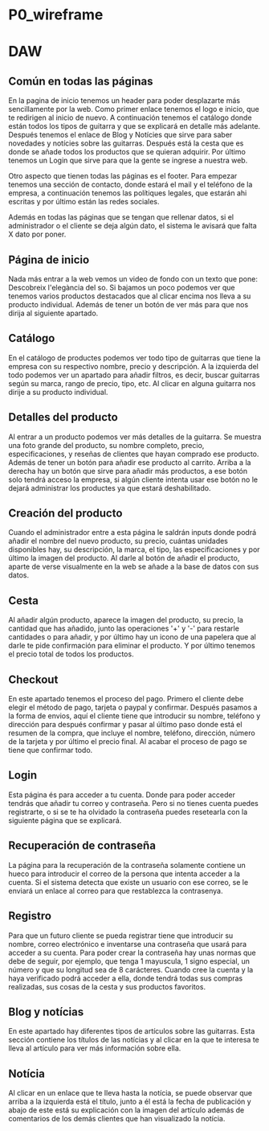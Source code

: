 # P0_wireframe

# DAW

## Común en todas las páginas
En la pagina de inicio tenemos un header para poder desplazarte más sencillamente por la web.
Como primer enlace tenemos el logo e inicio, que te redirigen al inicio de nuevo. A continuación
tenemos el catálogo donde están todos los tipos de guitarra y que se explicará en detalle más adelante.
Después tenemos el enlace de Blog y Notícies que sirve para saber novedades y notícies sobre las
guitarras. Después está la cesta que es donde se añade todos los productos que se quieran adquirir.
Por último tenemos un Login que sirve para que la gente se ingrese a nuestra web.


Otro aspecto que tienen todas las páginas es el footer. Para empezar tenemos una sección de contacto, donde estará
el mail y el teléfono de la empresa, a continuación tenemos las polítiques legales, que estarán ahi escritas y por último
están las redes sociales.


Además en todas las páginas que se tengan que rellenar datos, si el administrador o el cliente se deja algún dato, el sistema
le avisará que falta X dato por poner.


## Página de inicio
Nada más entrar a la web vemos un video de fondo con un texto que pone: Descobreix l'elegància del so.
Si bajamos un poco podemos ver que tenemos varios productos destacados que al clicar encima nos lleva a
su producto individual. Además de tener un botón de ver más para que nos dirija al siguiente apartado.


## Catálogo
En el catálogo de productes podemos ver todo tipo de guitarras que tiene la empresa con su respectivo nombre,
precio y descripción. A la izquierda del todo podemos ver un apartado para añadir filtros, es decir, buscar guitarras
según su marca, rango de precio, tipo, etc. Al clicar en alguna guitarra nos dirije a su producto individual.


## Detalles del producto
Al entrar a un producto podemos ver más detalles de la guitarra. Se muestra una foto grande del producto, su
nombre completo, precio, especificaciones, y reseñas de clientes que hayan comprado ese producto. Además de
tener un botón para añadir ese producto al carrito.
Arriba a la derecha hay un botón que sirve para añadir más productos, a ese botón solo tendrá acceso la empresa,
si algún cliente intenta usar ese botón no le dejará administrar los productes ya que estará deshabilitado.


## Creación del producto
Cuando el administrador entre a esta página le saldrán inputs donde podrá añadir el nombre del nuevo producto,
su precio, cuántas unidades disponibles hay, su descripción, la marca, el tipo, las especificaciones y por último
la imagen del producto. Al darle al botón de añadir el producto, aparte de verse visualmente en la web se añade a
la base de datos con sus datos.


## Cesta
Al añadir algún producto, aparece la imagen del producto, su precio, la cantidad que has añadido, junto las operaciones
'+' y '-' para restarle cantidades o para añadir, y por último hay un icono de una papelera que al darle te pide confirmación
para eliminar el producto. Y por último tenemos el precio total de todos los productos.


## Checkout
En este apartado tenemos el proceso del pago. Primero el cliente debe elegir el método de pago, tarjeta o paypal y confirmar.
Después pasamos a la forma de envios, aquí el cliente tiene que introducir su nombre, teléfono y dirección para después confirmar
y pasar al último paso donde está el resumen de la compra, que incluye el nombre, teléfono, dirección, número de la tarjeta y por
último el precio final. Al acabar el proceso de pago se tiene que confirmar todo.


## Login
Esta página és para acceder a tu cuenta. Donde para poder acceder tendrás que añadir tu correo y contraseña. Pero si no tienes
cuenta puedes registrarte, o si se te ha olvidado la contraseña puedes resetearla con la siguiente página que se explicará.


## Recuperación de contraseña
La página para la recuperación de la contraseña solamente contiene un hueco para introducir el correo de la persona que
intenta acceder a la cuenta. Si el sistema detecta que existe un usuario con ese correo, se le enviará un enlace al correo
para que restablezca la contrasenya.


## Registro
Para que un futuro cliente se pueda registrar tiene que introducir su nombre, correo electrónico e inventarse una contraseña
que usará para acceder a su cuenta. Para poder crear la contraseña hay unas normas que debe de seguir, por ejemplo, que tenga
1 mayuscula, 1 signo especial, un número y que su longitud sea de 8 carácteres. Cuando cree la cuenta y la haya verificado
podrá acceder a ella, donde tendrá todas sus compras realizadas, sus cosas de la cesta y sus productos favoritos.


## Blog y notícias
En este apartado hay diferentes tipos de artículos sobre las guitarras. Esta sección contiene los títulos de las notícias
y al clicar en la que te interesa te lleva al artículo para ver más información sobre ella.


## Notícia
Al clicar en un enlace que te lleva hasta la notícia, se puede observar que arriba a la izquierda está el título,
junto a él está la fecha de publicación y abajo de este está su explicación con la imagen del artículo además de comentarios
de los demás clientes que han visualizado la notícia.

